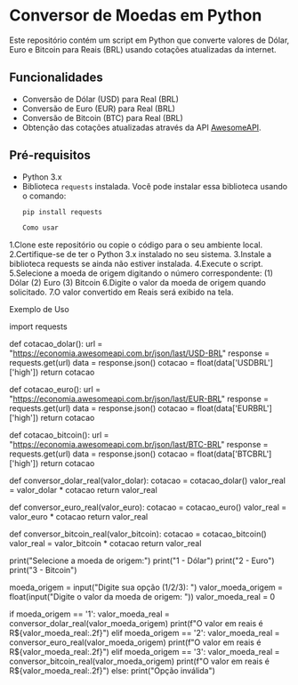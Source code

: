 # Conversor de Moedas em Python

Este repositório contém um script em Python que converte valores de Dólar, Euro e Bitcoin para Reais (BRL) usando cotações atualizadas da internet.

## Funcionalidades

- Conversão de Dólar (USD) para Real (BRL)
- Conversão de Euro (EUR) para Real (BRL)
- Conversão de Bitcoin (BTC) para Real (BRL)
- Obtenção das cotações atualizadas através da API [AwesomeAPI](https://docs.awesomeapi.com.br/api-de-moedas).

## Pré-requisitos

- Python 3.x
- Biblioteca `requests` instalada. Você pode instalar essa biblioteca usando o comando:
  ```bash
  pip install requests

  Como usar
  
1.Clone este repositório ou copie o código para o seu ambiente local.
2.Certifique-se de ter o Python 3.x instalado no seu sistema.
3.Instale a biblioteca requests se ainda não estiver instalada.
4.Execute o script.
5.Selecione a moeda de origem digitando o número correspondente:
(1) Dólar
(2) Euro
(3) Bitcoin
6.Digite o valor da moeda de origem quando solicitado.
7.O valor convertido em Reais será exibido na tela.

Exemplo de Uso

import requests

def cotacao_dolar():
    url = "https://economia.awesomeapi.com.br/json/last/USD-BRL"
    response = requests.get(url)
    data = response.json()
    cotacao = float(data['USDBRL']['high'])
    return cotacao

def cotacao_euro():
    url = "https://economia.awesomeapi.com.br/json/last/EUR-BRL"
    response = requests.get(url)
    data = response.json()
    cotacao = float(data['EURBRL']['high'])
    return cotacao

def cotacao_bitcoin():
    url = "https://economia.awesomeapi.com.br/json/last/BTC-BRL"
    response = requests.get(url)
    data = response.json()
    cotacao = float(data['BTCBRL']['high'])
    return cotacao

def conversor_dolar_real(valor_dolar):
    cotacao = cotacao_dolar()
    valor_real = valor_dolar * cotacao
    return valor_real

def conversor_euro_real(valor_euro):
    cotacao = cotacao_euro()
    valor_real = valor_euro * cotacao
    return valor_real

def conversor_bitcoin_real(valor_bitcoin):
    cotacao = cotacao_bitcoin()
    valor_real = valor_bitcoin * cotacao
    return valor_real

print("Selecione a moeda de origem:")
print("1 - Dólar")
print("2 - Euro")
print("3 - Bitcoin")

moeda_origem = input("Digite sua opção (1/2/3): ")
valor_moeda_origem = float(input("Digite o valor da moeda de origem: "))
valor_moeda_real = 0

if moeda_origem == '1':
    valor_moeda_real = conversor_dolar_real(valor_moeda_origem)
    print(f"O valor em reais é R${valor_moeda_real:.2f}")
elif moeda_origem == '2':
    valor_moeda_real = conversor_euro_real(valor_moeda_origem)
    print(f"O valor em reais é R${valor_moeda_real:.2f}")
elif moeda_origem == '3':
    valor_moeda_real = conversor_bitcoin_real(valor_moeda_origem)
    print(f"O valor em reais é R${valor_moeda_real:.2f}")
else:
    print("Opção inválida")
